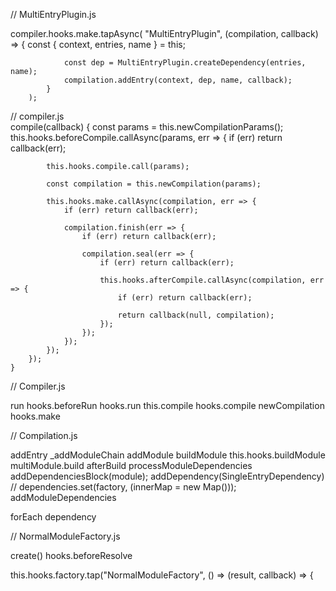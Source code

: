 // MultiEntryPlugin.js

compiler.hooks.make.tapAsync(
			"MultiEntryPlugin",
			(compilation, callback) => {
				const { context, entries, name } = this;

				const dep = MultiEntryPlugin.createDependency(entries, name);
				compilation.addEntry(context, dep, name, callback);
			}
		);
		

	
// compiler.js		
compile(callback) {
		const params = this.newCompilationParams();
		this.hooks.beforeCompile.callAsync(params, err => {
			if (err) return callback(err);

			this.hooks.compile.call(params);

			const compilation = this.newCompilation(params);

			this.hooks.make.callAsync(compilation, err => {
				if (err) return callback(err);

				compilation.finish(err => {
					if (err) return callback(err);

					compilation.seal(err => {
						if (err) return callback(err);

						this.hooks.afterCompile.callAsync(compilation, err => {
							if (err) return callback(err);

							return callback(null, compilation);
						});
					});
				});
			});
		});
	}
	
// Compiler.js	

run
hooks.beforeRun
hooks.run
this.compile
hooks.compile
newCompilation
hooks.make

// Compilation.js

addEntry
_addModuleChain
addModule
buildModule
this.hooks.buildModule
multiModule.build
afterBuild
processModuleDependencies
addDependenciesBlock(module);
addDependency(SingleEntryDependency) // dependencies.set(factory, (innerMap = new Map()));
addModuleDependencies

forEach dependency

// NormalModuleFactory.js

create()
hooks.beforeResolve

this.hooks.factory.tap("NormalModuleFactory", () => (result, callback) => {
